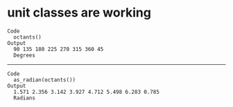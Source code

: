 # unit classes are working

    Code
      octants()
    Output
      90 135 180 225 270 315 360 45 
      Degrees

---

    Code
      as_radian(octants())
    Output
      1.571 2.356 3.142 3.927 4.712 5.498 6.283 0.785 
      Radians

